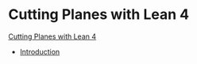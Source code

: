# Cutting Planes with Lean 4


[Cutting Planes with Lean 4](title_page.md)

- [Introduction](./introduction.md)
